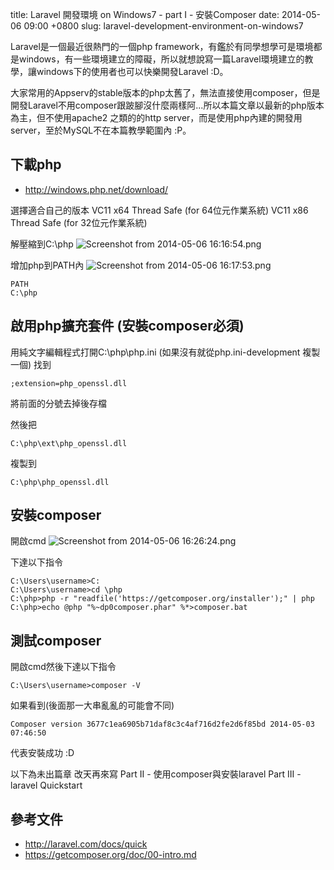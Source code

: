 title: Laravel 開發環境 on Windows7 - part I - 安裝Composer
date: 2014-05-06 09:00 +0800
slug: laravel-development-environment-on-windows7

Laravel是一個最近很熱門的一個php framework，有鑑於有同學想學可是環境都是windows，有一些環境建立的障礙，所以就想說寫一篇Laravel環境建立的教學，讓windows下的使用者也可以快樂開發Laravel  :D。

大家常用的Appserv的stable版本的php太舊了，無法直接使用composer，但是開發Laravel不用composer跟跛腳沒什麼兩樣阿...所以本篇文章以最新的php版本為主，但不使用apache2 之類的的http server，而是使用php內建的開發用server，至於MySQL不在本篇教學範圍內 :P。

<!-- PELICAN_END_SUMMARY -->

## 下載php
* http://windows.php.net/download/

選擇適合自己的版本
    VC11 x64 Thread Safe (for 64位元作業系統)
    VC11 x86 Thread Safe (for 32位元作業系統)
    
解壓縮到C:\php
![Screenshot from 2014-05-06 16:16:54.png](http://user-image.logdown.io/user/6349/blog/6343/post/197377/76ADaLGkRmuQEMqekgww_Screenshot%20from%202014-05-06%2016:16:54.png)

增加php到PATH內
![Screenshot from 2014-05-06 16:17:53.png](http://user-image.logdown.io/user/6349/blog/6343/post/197377/0indF8zcS5CHBs03UhJi_Screenshot%20from%202014-05-06%2016:17:53.png)

    PATH
    C:\php
    
## 啟用php擴充套件 (安裝composer必須)
用純文字編輯程式打開C:\php\php.ini (如果沒有就從php.ini-development 複製一個)
找到

    ;extension=php_openssl.dll
    
將前面的分號去掉後存檔

然後把

    C:\php\ext\php_openssl.dll
    
複製到

    C:\php\php_openssl.dll
    
    
## 安裝composer
開啟cmd
![Screenshot from 2014-05-06 16:26:24.png](http://user-image.logdown.io/user/6349/blog/6343/post/197377/R46kxDH5QQyWYHHUgB6L_Screenshot%20from%202014-05-06%2016:26:24.png)

下達以下指令
```text
C:\Users\username>C:
C:\Users\username>cd \php
C:\php>php -r "readfile('https://getcomposer.org/installer');" | php
C:\php>echo @php "%~dp0composer.phar" %*>composer.bat
```
    
## 測試composer
開啟cmd然後下達以下指令
```
C:\Users\username>composer -V
```
如果看到(後面那一大串亂亂的可能會不同)
```
Composer version 3677c1ea6905b71daf8c3c4af716d2fe2d6f85bd 2014-05-03 07:46:50
```    
代表安裝成功 :D

以下為未出篇章 改天再來寫
Part II - 使用composer與安裝laravel
Part III - laravel Quickstart
    
## 參考文件
* http://laravel.com/docs/quick
* https://getcomposer.org/doc/00-intro.md



